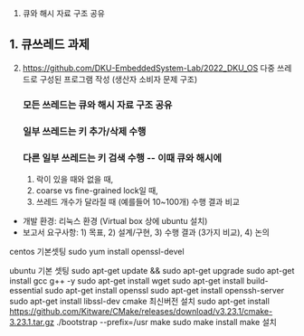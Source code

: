 1. 큐와 해시 자료 구조 공유

## 1. 큐쓰레드 과제

2. https://github.com/DKU-EmbeddedSystem-Lab/2022_DKU_OS
   다중 쓰레드로 구성된 프로그램 작성 (생산자 소비자 문제 구조)
   ### 모든 쓰레드는 큐와 해시 자료 구조 공유
   ### 일부 쓰레드는 키 추가/삭제 수행
   ### 다른 일부 쓰레드는 키 검색 수행 -- 이때 큐와 해시에
    1) 락이 있을 때와 없을 때,
    2) coarse vs fine-grained lock일 때,
    3) 쓰레드 개수가 달라질 때 (예를들어 10~100개) 수행 결과 비교

- 개발 환경: 리눅스 환경 (Virtual box 상에 ubuntu 설치)
- 보고서 요구사항: 1) 목표, 2) 설계/구현, 3) 수행 결과 (3가지 비교), 4) 논의

centos 기본셋팅 sudo yum install openssl-devel

ubuntu 기본 셋팅 sudo apt-get update && sudo apt-get upgrade sudo apt-get install gcc g++ -y sudo apt-get install wget sudo apt-get install build-essential sudo apt-get install openssl sudo apt-get install openssh-server
sudo apt-get install libssl-dev cmake 최신버전 설치 sudo apt-get install https://github.com/Kitware/CMake/releases/download/v3.23.1/cmake-3.23.1.tar.gz
./bootstrap --prefix=/usr make sudo make install make 설치